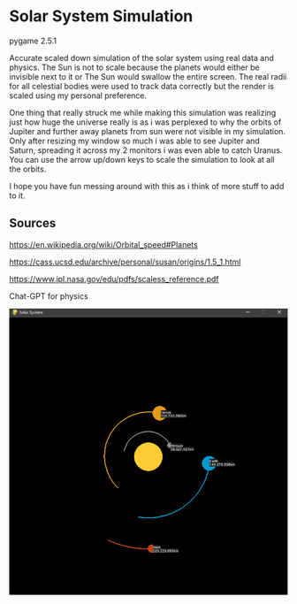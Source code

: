 # Solar System Simulation

pygame 2.5.1

Accurate scaled down simulation of the solar system using real data and physics.
The Sun is not to scale because the planets would either be invisible next to it or The Sun would swallow the entire screen.
The real radii for all celestial bodies were used to track data correctly but the render is scaled using my personal preference.

One thing that really struck me while making this simulation was realizing just how huge the universe really is as i was perplexed to why
the orbits of Jupiter and further away planets from sun were not visible in my simulation. Only after resizing my window so much i was able to see Jupiter and Saturn, spreading it across my 2 monitors i was even able to catch Uranus.
You can use the arrow up/down keys to scale the simulation to look at all the orbits.

I hope you have fun messing around with this as i think of more stuff to add to it.

## Sources

https://en.wikipedia.org/wiki/Orbital_speed#Planets

https://cass.ucsd.edu/archive/personal/susan/origins/1.5_1.html

https://www.jpl.nasa.gov/edu/pdfs/scaless_reference.pdf

Chat-GPT for physics

![Solar System Screenshot](./assets/solar_system.png)


